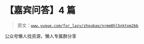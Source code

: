 # 【嘉宾问答】4 篇

> 原文：[`www.yuque.com/for_lazy/zhoubao/nrmm8hl5nktpm2bb`](https://www.yuque.com/for_lazy/zhoubao/nrmm8hl5nktpm2bb)

公众号懒人找资源，懒人专属群分享